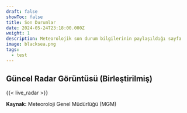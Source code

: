 ```yaml
---
draft: false
showToc: false
title: Son Durumlar
date: 2024-05-24T23:18:00.000Z
weight: 1
description: Meteorolojik son durum bilgilerinin paylaşıldığı sayfa
image: blacksea.png
tags:
  - test
---
```

## Güncel Radar Görüntüsü (Birleştirilmiş)

{{< live_radar >}}

**Kaynak:** Meteoroloji Genel Müdürlüğü (MGM)
